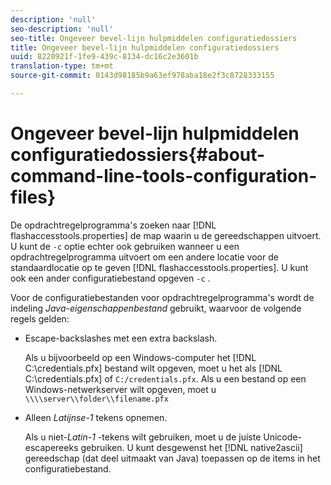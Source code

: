 ```yaml
---
description: 'null'
seo-description: 'null'
seo-title: Ongeveer bevel-lijn hulpmiddelen configuratiedossiers
title: Ongeveer bevel-lijn hulpmiddelen configuratiedossiers
uuid: 8220921f-1fe9-439c-8134-dc16c2e3601b
translation-type: tm+mt
source-git-commit: 0143d98185b9a63ef978aba18e2f3c8728333155

---
```



# Ongeveer bevel-lijn hulpmiddelen configuratiedossiers{#about-command-line-tools-configuration-files}

De opdrachtregelprogramma&#39;s zoeken naar [!DNL flashaccesstools.properties] de map waarin u de gereedschappen uitvoert. U kunt de `-c` optie echter ook gebruiken wanneer u een opdrachtregelprogramma uitvoert om een andere locatie voor de standaardlocatie op te geven [!DNL flashaccesstools.properties]. U kunt ook een ander configuratiebestand opgeven `-c` .

Voor de configuratiebestanden voor opdrachtregelprogramma&#39;s wordt de indeling *Java-eigenschappenbestand* gebruikt, waarvoor de volgende regels gelden:

* Escape-backslashes met een extra backslash.

   Als u bijvoorbeeld op een Windows-computer het [!DNL C:\credentials.pfx] bestand wilt opgeven, moet u het als [!DNL C:\\credentials.pfx] of `C:/credentials.pfx`. Als u een bestand op een Windows-netwerkserver wilt opgeven, moet u `\\\\server\\folder\\filename.pfx`
* Alleen *Latijnse-1* tekens opnemen.

   Als u niet-*Latin-1* -tekens wilt gebruiken, moet u de juiste Unicode-escapereeks gebruiken. U kunt desgewenst het [!DNL native2ascii] gereedschap (dat deel uitmaakt van Java) toepassen op de items in het configuratiebestand.
